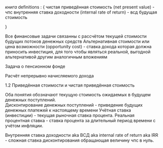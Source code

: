 _книга_
definitions :
{
    чистая приведённая стоимость (net present value) - чпс
    внутренняя ставка доходности (internal rate of return) - всд
    будущая стоимость


}


Все финансовые задачи связанны с рассчётом текущей стоимости будущих потоков денежных средств
Альтернативная стоимости или цена возможности (opportunity cost) - ставка дохода которая должна приносить инвестиция, 
для того чтобы являться реальной, выгодной альтернативой другим аналогичным вложениям


Задача о пенсионном фонде



Расчёт непрерывно начисляемого дохода

1.2 Приведённая стоимости и чистая приведённая стоимость

Оба понятия обозначают текущую стоимость ожидаемых в будущем денежных поступлений.  
Дисконтирование денежных поступлений - приведение будущих денежных платежей к настоящему времени 
Учётная ставка (инвестиции) - текущая рыночная ставка процента.
Реальная процентная ставка - ставка процента за длительный период времени с учётом инфляции.

Внутренняя ставка доходности aka ВСД aka internal rate of return aka IRR - сложная ставка дисконтирования обращающая величину чпс в нуль.
